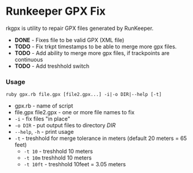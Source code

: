 Runkeeper GPX Fix
=======================================================================

rkgpx is utility to repair GPX files generated by RunKeeper.

   * __DONE__ - Fixes file to be valid GPX (XML file)
   * __TODO__ - Fix trkpt timestamps to be able to merge more gpx files.
   * __TODO__ - Add ability to merge more gpx files, if trackpoints are continuous
   * __TODO__ - Add treshhold switch

### Usage

`ruby gpx.rb file.gpx [file2.gpx...] -i|-o DIR|--help [-t]`

   * gpx.rb - name of script
   * file.gpx file2.gpx - one or more file names to fix
   * `-i` - fix files "in place"
   * `-o DIR` - put output files to directory _DIR_
   * `--help`, `-h` - print usage
   * `-t` - treshhold for merge tolerance in meters (default 20 meters = 65 feet)
      * `-t 10` - treshhold 10 meters
      * `-t 10m` treshhold 10 meters
      * `-t 10ft` - treshhold 10feet = 3.05 meters
